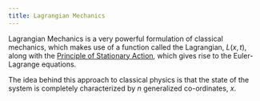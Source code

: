 ```yaml
---
title: Lagrangian Mechanics
---
```


Lagrangian Mechanics is a very powerful formulation of classical mechanics, which makes use of a function called the Lagrangian, $L(x,t)$, along with the [Principle of Stationary Action](action.html#principle-of-stationary-action)[](action.md#principle-of-stationary-action), which gives rise to the Euler-Lagrange equations.

The idea behind this approach to classical physics is that the state of the system is completely characterized by $n$ generalized co-ordinates, $x$.
